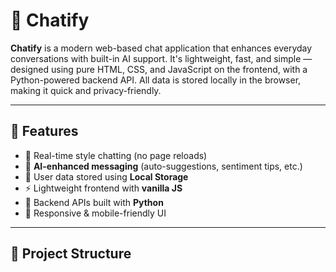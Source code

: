 # 💬 Chatify

**Chatify** is a modern web-based chat application that enhances everyday conversations with built-in AI support. It's lightweight, fast, and simple — designed using pure HTML, CSS, and JavaScript on the frontend, with a Python-powered backend API. All data is stored locally in the browser, making it quick and privacy-friendly.

---

## 🌟 Features

- 💬 Real-time style chatting (no page reloads)
- 🤖 **AI-enhanced messaging** (auto-suggestions, sentiment tips, etc.)
- 🧠 User data stored using **Local Storage**
- ⚡ Lightweight frontend with **vanilla JS**
- 🐍 Backend APIs built with **Python**
- 🎨 Responsive & mobile-friendly UI

---

## 📁 Project Structure

